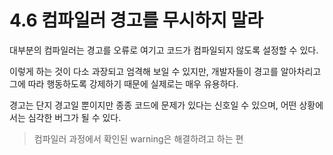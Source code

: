 # 4.6 컴파일러 경고를 무시하지 말라

대부분의 컴파일러는 경고를 오류로 여기고 코드가 컴파일되지 않도록 설정할 수 있다.

이렇게 하는 것이 다소 과장되고 엄격해 보일 수 있지만, 개발자들이 경고를 알아차리고 그에 따라 행동하도록 강제하기 때문에 실제로는 매우 유용하다.

경고는 단지 경고일 뿐이지만 종종 코드에 문제가 있다는 신호일 수 있으며, 어떤 상황에서는 심각한 버그가 될 수 있다.

> 컴파일러 과정에서 확인된 warning은 해결하려고 하는 편
